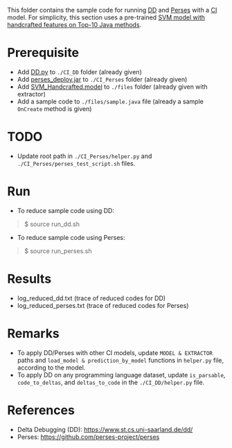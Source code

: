 This folder contains the sample code for running [DD](https://doi.org/10.1109/32.988498) and [Perses](https://doi.org/10.1145/3180155.3180236) with a [CI](https://doi.org/10.1145/3520312.3534869) model. For simplicity, this section uses a pre-trained [SVM model with handcrafted features on Top-10 Java methods](https://doi.org/10.1145/3416506.3423580).

# Prerequisite
* Add [DD.py](https://github.com/mdrafiqulrabin/dd-py3) to `./CI_DD` folder (already given)
* Add [perses_deploy.jar](https://github.com/perses-project/perses/releases/tag/v1.0) to `./CI_Perses` folder (already given)
* Add [SVM_Handcrafted.model](https://github.com/mdrafiqulrabin/handcrafted-embeddings) to `./files` folder (already given with extractor)
* Add a sample code to `./files/sample.java` file (already a sample `OnCreate` method is given)

# TODO
* Update root path in `./CI_Perses/helper.py` and `./CI_Perses/perses_test_script.sh` files.

# Run
* To reduce sample code using DD:
> $ source run_dd.sh 
* To reduce sample code using Perses:
> $ source run_perses.sh

# Results
* log_reduced_dd.txt (trace of reduced codes for DD)
* log_reduced_perses.txt (trace of reduced codes for Perses)

# Remarks
* To apply DD/Perses with other CI models, update `MODEL & EXTRACTOR` paths and `load_model & prediction_by_model` functions in `helper.py` file, according to the model.
* To apply DD on any programming language dataset, update `is_parsable`, `code_to_deltas`, and `deltas_to_code` in the `./CI_DD/helper.py` file.

# References
* Delta Debugging (DD): https://www.st.cs.uni-saarland.de/dd/
* Perses: https://github.com/perses-project/perses
